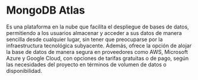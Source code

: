 # MongoDB Atlas

Es una plataforma en la nube que facilita el despliegue de bases de datos, permitiendo a los usuarios almacenar y acceder a sus datos de manera sencilla desde cualquier lugar, sin tener que preocuparse por la infraestructura tecnológica subyacente. Además, ofrece la opción de alojar la base de datos de manera segura en proveedores como AWS, Microsoft Azure y Google Cloud, con opciones de tarifas gratuitas o de pago, según las necesidades del proyecto en términos de volumen de datos o disponibilidad.
